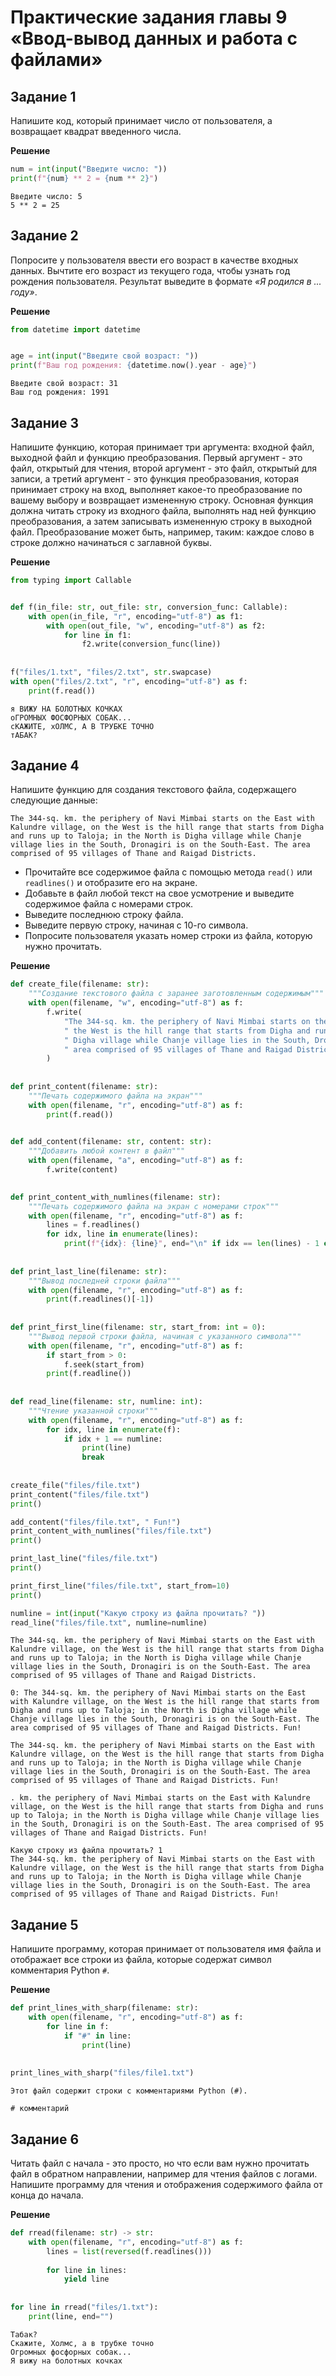 # Практические задания главы 9 «Ввод-вывод данных и работа с файлами»

## Задание 1

Напишите код, который принимает число от пользователя, а возвращает квадрат введенного числа.

**Решение**


```python
num = int(input("Введите число: "))
print(f"{num} ** 2 = {num ** 2}")
```

    Введите число: 5
    5 ** 2 = 25
    

## Задание 2

Попросите у пользователя ввести его возраст в качестве входных данных. Вычтите его возраст из текущего года, чтобы узнать год рождения пользователя. Результат выведите в формате *«Я родился в ... году»*.

**Решение**


```python
from datetime import datetime


age = int(input("Введите свой возраст: "))
print(f"Ваш год рождения: {datetime.now().year - age}")
```

    Введите свой возраст: 31
    Ваш год рождения: 1991
    

## Задание 3

Напишите функцию, которая принимает три аргумента: входной файл, выходной файл и функцию преобразования. Первый аргумент - это файл, открытый для чтения, второй аргумент - это файл, открытый для записи, а третий аргумент - это функция преобразования, которая принимает строку на вход, выполняет какое-то преобразование по вашему выбору и возвращает измененную строку. Основная функция должна читать строку из входного файла, выполнять над ней функцию преобразования, а затем записывать измененную строку в выходной файл. Преобразование может быть, например, таким: каждое слово в строке должно начинаться с заглавной буквы.

**Решение**


```python
from typing import Callable


def f(in_file: str, out_file: str, conversion_func: Callable):
    with open(in_file, "r", encoding="utf-8") as f1:
        with open(out_file, "w", encoding="utf-8") as f2:
            for line in f1:
                f2.write(conversion_func(line))
                
                
f("files/1.txt", "files/2.txt", str.swapcase)
with open("files/2.txt", "r", encoding="utf-8") as f:
    print(f.read())
```

    я ВИЖУ НА БОЛОТНЫХ КОЧКАХ
    оГРОМНЫХ ФОСФОРНЫХ СОБАК...
    сКАЖИТЕ, хОЛМС, А В ТРУБКЕ ТОЧНО
    тАБАК?
    
    

## Задание 4

Напишите функцию для создания текстового файла, содержащего следующие данные:

```
The 344-sq. km. the periphery of Navi Mimbai starts on the East with Kalundre village, on the West is the hill range that starts from Digha and runs up to Taloja; in the North is Digha village while Chanje village lies in the South, Dronagiri is on the South-East. The area comprised of 95 villages of Thane and Raigad Districts.
```

* Прочитайте все содержимое файла с помощью метода `read()` или `readlines()` и отобразите его на экране.
* Добавьте в файл любой текст на свое усмотрение и выведите содержимое файла с номерами строк.
* Выведите последнюю строку файла.
* Выведите первую строку, начиная с 10-го символа.
* Попросите пользователя указать номер строки из файла, которую нужно прочитать.

**Решение**


```python
def create_file(filename: str):
    """Создание текстового файла с заранее заготовленным содержимым"""
    with open(filename, "w", encoding="utf-8") as f:
        f.write(
            "The 344-sq. km. the periphery of Navi Mimbai starts on the East with Kalundre village, on"
            " the West is the hill range that starts from Digha and runs up to Taloja; in the North is"
            " Digha village while Chanje village lies in the South, Dronagiri is on the South-East. The"
            " area comprised of 95 villages of Thane and Raigad Districts."
        )
        
        
def print_content(filename: str):
    """Печать содержимого файла на экран"""
    with open(filename, "r", encoding="utf-8") as f:
        print(f.read())
        

def add_content(filename: str, content: str):
    """Добавить любой контент в файл"""
    with open(filename, "a", encoding="utf-8") as f:
        f.write(content)
        

def print_content_with_numlines(filename: str):
    """Печать содержимого файла на экран c номерами строк"""
    with open(filename, "r", encoding="utf-8") as f:
        lines = f.readlines()
        for idx, line in enumerate(lines):
            print(f"{idx}: {line}", end="\n" if idx == len(lines) - 1 else "")
        
        
def print_last_line(filename: str):
    """Вывод последней строки файла"""
    with open(filename, "r", encoding="utf-8") as f:
        print(f.readlines()[-1])
        
    
def print_first_line(filename: str, start_from: int = 0):
    """Вывод первой строки файла, начиная с указанного символа"""
    with open(filename, "r", encoding="utf-8") as f:
        if start_from > 0:
            f.seek(start_from)
        print(f.readline())
        
        
def read_line(filename: str, numline: int):
    """Чтение указанной строки"""
    with open(filename, "r", encoding="utf-8") as f:
        for idx, line in enumerate(f):
            if idx + 1 == numline:
                print(line)
                break
                
                
create_file("files/file.txt")
print_content("files/file.txt")
print()

add_content("files/file.txt", " Fun!")
print_content_with_numlines("files/file.txt")
print()

print_last_line("files/file.txt")
print()

print_first_line("files/file.txt", start_from=10)
print()

numline = int(input("Какую строку из файла прочитать? "))
read_line("files/file.txt", numline=numline)
```

    The 344-sq. km. the periphery of Navi Mimbai starts on the East with Kalundre village, on the West is the hill range that starts from Digha and runs up to Taloja; in the North is Digha village while Chanje village lies in the South, Dronagiri is on the South-East. The area comprised of 95 villages of Thane and Raigad Districts.
    
    0: The 344-sq. km. the periphery of Navi Mimbai starts on the East with Kalundre village, on the West is the hill range that starts from Digha and runs up to Taloja; in the North is Digha village while Chanje village lies in the South, Dronagiri is on the South-East. The area comprised of 95 villages of Thane and Raigad Districts. Fun!
    
    The 344-sq. km. the periphery of Navi Mimbai starts on the East with Kalundre village, on the West is the hill range that starts from Digha and runs up to Taloja; in the North is Digha village while Chanje village lies in the South, Dronagiri is on the South-East. The area comprised of 95 villages of Thane and Raigad Districts. Fun!
    
    . km. the periphery of Navi Mimbai starts on the East with Kalundre village, on the West is the hill range that starts from Digha and runs up to Taloja; in the North is Digha village while Chanje village lies in the South, Dronagiri is on the South-East. The area comprised of 95 villages of Thane and Raigad Districts. Fun!
    
    Какую строку из файла прочитать? 1
    The 344-sq. km. the periphery of Navi Mimbai starts on the East with Kalundre village, on the West is the hill range that starts from Digha and runs up to Taloja; in the North is Digha village while Chanje village lies in the South, Dronagiri is on the South-East. The area comprised of 95 villages of Thane and Raigad Districts. Fun!
    

## Задание 5

Напишите программу, которая принимает от пользователя имя файла и отображает все строки из файла, которые содержат символ комментария Python `#`.

**Решение**


```python
def print_lines_with_sharp(filename: str):
    with open(filename, "r", encoding="utf-8") as f:
        for line in f:
            if "#" in line:
                print(line)
                
                
print_lines_with_sharp("files/file1.txt")
```

    Этот файл содержит строки с комментариями Python (#).
    
    # комментарий
    
    

## Задание 6

Читать файл с начала - это просто, но что если вам нужно прочитать файл в обратном направлении, например для чтения файлов с логами. Напишите программу для чтения и отображения содержимого файла от конца до начала.

**Решение**


```python
def rread(filename: str) -> str:
    with open(filename, "r", encoding="utf-8") as f:
        lines = list(reversed(f.readlines()))
        
        for line in lines:
            yield line
            
            
for line in rread("files/1.txt"):
    print(line, end="")
```

    Табак?
    Скажите, Холмс, а в трубке точно
    Огромных фосфорных собак...
    Я вижу на болотных кочках
    
